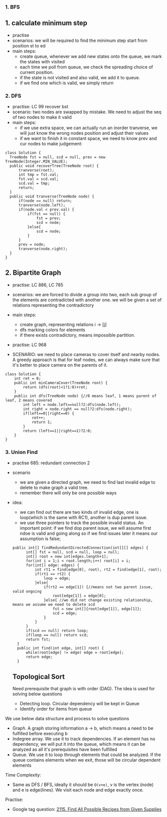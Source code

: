 

### 1. BFS

## 1. calculate minimum step
- practise
- scenarios: we will be required to find the minimum step start from position st to ed
- main steps:
  - create queue, whenever we add new states onto the queue, we mark the states with visited 
  - each time we poll from queue, we check the spreading choice of current position. 
  - if the state is not visited and also valid, we add it to queue.
  - if we find one which is valid, we simply return
  
  
  
  
### 2. DFS
  - practise: LC 99 recover bst
  - scenario: two nodes are swapped by mistake. We need to adjust the seq of two nodes to make it valid
  - main steps:
    - if we use extra space, we can actually run an inorder tranverse, we will just know the wrong nodes position and adjust their values
    - if we want to finish it in constant space, we need to know prev and cur nodes to make judgement:
  ```
  class Solution {
    TreeNode fst = null, scd = null, prev = new TreeNode(Integer.MIN_VALUE);
    public void recoverTree(TreeNode root) {
        tranverse(root);
        int tmp = fst.val;
        fst.val = scd.val;
        scd.val = tmp;
        return;
    }
    public void tranverse(TreeNode node) {
        if(node == null) return;
        tranverse(node.left);
        if(node.val < prev.val) {
            if(fst == null) {
                fst = prev;
                scd = node;
            }else{
                scd = node;
            }
        }
        prev = node;
        tranverse(node.right);
    }
}
  ```
## 2. Bipartite Graph
- practise: LC 886, LC 785
- scenarios: we are forced to divide a group into two, each sub group of the elements are contradicted with another one.
  we will be given a set of relations representing the contradictory
- main steps: 
  - create graph, representing relations i -> [j]
  - dfs marking colors for elements
  - if there exists contradictory, means impossible partition.

- practise: LC 968
- SCENARIO: we need to place cameras to cover itself and nearby nodes. A greedy approach is that for leaf nodes, we can always make sure that it's better to place camera on the parents of it.
```
class Solution {
    int ret = 0;
    public int minCameraCover(TreeNode root) {
        return (dfs(root)<1?1:0)+ret;
    }
    public int dfs(TreeNode node) {//0 means leaf, 1 means parent of leaf, 2 means covered
        int left = node.left==null?2:dfs(node.left);
        int right = node.right == null?2:dfs(node.right);
        if(left==0||right==0) {
            ret++;
            return 1;
        }
        return (left==1||right==1)?2:0;
    }
}
```


### 3. Union Find
- practise 685: redundant connection 2
- scenario
  - we are given a directed graph, we need to find last invalid edge to delete to make graph a valid tree.
  - remember there will only be one possible ways
- idea:
  - we can find out there are two kinds of invalid edge, one is loop(which is the same with RC1), another is dup parent issue.
  - we use three pointers to track the possible invalid status. An important point: if we find dop parent issue, we will assume first ndoe is valid and going along so if we find issues later it means our assumption is false;
  ```
  public int[] findRedundantDirectedConnection(int[][] edges) {
        int[] fst = null, scd = null, loop = null;
        int[] root = new int[edges.length+1];
        for(int i = 1;i < root.length;i++) root[i] = i;
        for(int[] edge: edges) {
            int rt1 = find(edge[0], root), rt2 = find(edge[1], root);
            if(rt1 == rt2) {
                loop = edge;
            }else{
                if(rt2 == edge[1]) {//means not two parent issue, valid ongoing
                    root[edge[1]] = edge[0];
                }else{ //we did not change existing relationship, means we assume we need to delete scd
                    fst = new int[]{root[edge[1]], edge[1]};
                    scd = edge;
                }
            }
        }
        if(scd == null) return loop;
        if(loop == null) return scd;
        return fst;
    }
    public int find(int edge, int[] root) {
        while(root[edge] != edge) edge = root[edge];
        return edge;
    }
  ```
  
  ## Topological Sort
  Need prerequisite that graph is with order (DAG). The idea is used for solving below questions
  - Detecting loop. Circular dependency will be kept in Queue
  - Identify order for items from queue

We use below data structure and process to solve questions
  - Graph. A graph storing information a -> b, which means a need to be fulfilled before executing b
  - Indegree array. We use it to track dependencies. If an element has no dependency, we will put it into the queue, which means it can be analyzed as all it's prerequisites have been fulfilled
  - Queue. We use it to loop through elements that could be analyzed. If the queue contains elements when we exit, those will be circular dependent elements

Time Complexity:
  - Same as DFS / BFS, ideally it should be `O(v+e)`, v is the vertex (node) and e is edge(lines). We visit each node and edge exactly once.

Practise:
  - Google tag question: [2115. Find All Possible Recipes from Given Supplies](https://leetcode.com/problems/find-all-possible-recipes-from-given-supplies/)
